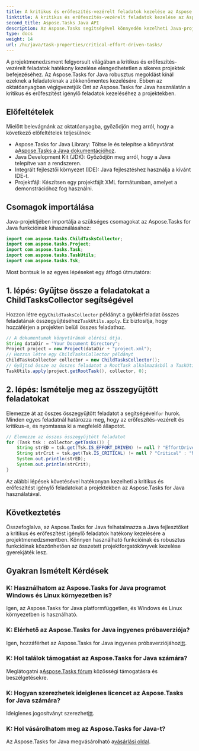 ```yaml
---
title: A kritikus és erőfeszítés-vezérelt feladatok kezelése az Aspose.Tasks alkalmazásban
linktitle: A kritikus és erőfeszítés-vezérelt feladatok kezelése az Aspose.Tasks alkalmazásban
second_title: Aspose.Tasks Java API
description: Az Aspose.Tasks segítségével könnyedén kezelheti Java-projektjei kritikus és erőfeszítést igénylő feladatait. Töltse le a könyvtárat, és javítsa projektkezelési képességeit.
type: docs
weight: 14
url: /hu/java/task-properties/critical-effort-driven-tasks/
---
```

A projektmenedzsment felgyorsult világában a kritikus és erőfeszítés-vezérelt feladatok hatékony kezelése elengedhetetlen a sikeres projektek befejezéséhez. Az Aspose.Tasks for Java robusztus megoldást kínál ezeknek a feladatoknak a zökkenőmentes kezelésére. Ebben az oktatóanyagban végigvezetjük Önt az Aspose.Tasks for Java használatán a kritikus és erőfeszítést igénylő feladatok kezeléséhez a projektekben.
## Előfeltételek
Mielőtt belevágnánk az oktatóanyagba, győződjön meg arról, hogy a következő előfeltételek teljesülnek:
- Aspose.Tasks for Java Library: Töltse le és telepítse a könyvtárat a[Aspose.Tasks a Java dokumentációhoz](https://reference.aspose.com/tasks/java/).
- Java Development Kit (JDK): Győződjön meg arról, hogy a Java telepítve van a rendszeren.
- Integrált fejlesztői környezet (IDE): Java fejlesztéshez használja a kívánt IDE-t.
- Projektfájl: Készítsen egy projektfájlt XML formátumban, amelyet a demonstrációhoz fog használni.
## Csomagok importálása
Java-projektjében importálja a szükséges csomagokat az Aspose.Tasks for Java funkcióinak kihasználásához:
```java
import com.aspose.tasks.ChildTasksCollector;
import com.aspose.tasks.Project;
import com.aspose.tasks.Task;
import com.aspose.tasks.TaskUtils;
import com.aspose.tasks.Tsk;
```
Most bontsuk le az egyes lépéseket egy átfogó útmutatóra:
## 1. lépés: Gyűjtse össze a feladatokat a ChildTasksCollector segítségével
 Hozzon létre egy`ChildTasksCollector` példányt a gyökérfeladat összes feladatának összegyűjtéséhez`TaskUtils.apply`. Ez biztosítja, hogy hozzáférjen a projekten belüli összes feladathoz.
```java
// A dokumentumok könyvtárának elérési útja.
String dataDir = "Your Document Directory";
Project project = new Project(dataDir + "project.xml");
// Hozzon létre egy ChildTasksCollector példányt
ChildTasksCollector collector = new ChildTasksCollector();
// Gyűjtsd össze az összes feladatot a RootTask alkalmazásból a TaskUtils segítségével
TaskUtils.apply(project.getRootTask(), collector, 0);
```
## 2. lépés: Ismételje meg az összegyűjtött feladatokat
 Elemezze át az összes összegyűjtött feladatot a segítségével`for` hurok. Minden egyes feladatnál határozza meg, hogy az erőfeszítés-vezérelt és kritikus-e, és nyomtassa ki a megfelelő állapotot.
```java
// Elemezze az összes összegyűjtött feladatot
for (Task tsk : collector.getTasks()) {
    String strED = tsk.get(Tsk.IS_EFFORT_DRIVEN) != null ? "EffortDriven" : "Non-EffortDriven";
    String strCrit = tsk.get(Tsk.IS_CRITICAL) != null ? "Critical" : "Non-Critical";
    System.out.println(strED);
    System.out.println(strCrit);
}
```
Az alábbi lépések követésével hatékonyan kezelheti a kritikus és erőfeszítést igénylő feladatokat a projektekben az Aspose.Tasks for Java használatával.
## Következtetés
Összefoglalva, az Aspose.Tasks for Java felhatalmazza a Java fejlesztőket a kritikus és erőfeszítést igénylő feladatok hatékony kezelésére a projektmenedzsmentben. Könnyen használható funkcióinak és robusztus funkcióinak köszönhetően az összetett projektforgatókönyvek kezelése gyerekjáték lesz.
## Gyakran Ismételt Kérdések
### K: Használhatom az Aspose.Tasks for Java programot Windows és Linux környezetben is?
Igen, az Aspose.Tasks for Java platformfüggetlen, és Windows és Linux környezetben is használható.
### K: Elérhető az Aspose.Tasks for Java ingyenes próbaverziója?
 Igen, hozzáférhet az Aspose.Tasks for Java ingyenes próbaverziójához[itt](https://releases.aspose.com/).
### K: Hol találok támogatást az Aspose.Tasks for Java számára?
 Meglátogatni a[Aspose.Tasks fórum](https://forum.aspose.com/c/tasks/15) közösségi támogatásra és beszélgetésekre.
### K: Hogyan szerezhetek ideiglenes licencet az Aspose.Tasks for Java számára?
 Ideiglenes jogosítványt szerezhet[itt](https://purchase.aspose.com/temporary-license/).
### K: Hol vásárolhatom meg az Aspose.Tasks for Java-t?
 Az Aspose.Tasks for Java megvásárolható a[vásárlási oldal](https://purchase.aspose.com/buy).